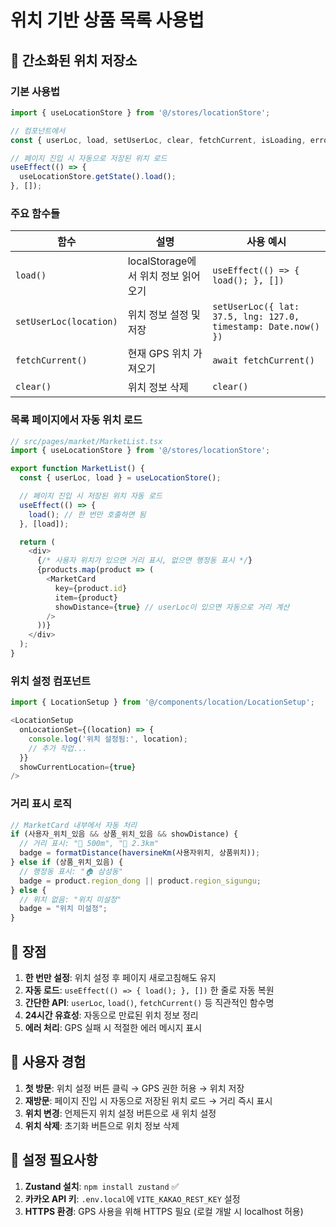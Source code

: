 # 위치 기반 상품 목록 사용법

## 🚀 간소화된 위치 저장소

### **기본 사용법**

```typescript
import { useLocationStore } from '@/stores/locationStore';

// 컴포넌트에서
const { userLoc, load, setUserLoc, clear, fetchCurrent, isLoading, error } = useLocationStore();

// 페이지 진입 시 자동으로 저장된 위치 로드
useEffect(() => {
  useLocationStore.getState().load();
}, []);
```

### **주요 함수들**

| 함수 | 설명 | 사용 예시 |
|------|------|-----------|
| `load()` | localStorage에서 위치 정보 읽어오기 | `useEffect(() => { load(); }, [])` |
| `setUserLoc(location)` | 위치 정보 설정 및 저장 | `setUserLoc({ lat: 37.5, lng: 127.0, timestamp: Date.now() })` |
| `fetchCurrent()` | 현재 GPS 위치 가져오기 | `await fetchCurrent()` |
| `clear()` | 위치 정보 삭제 | `clear()` |

### **목록 페이지에서 자동 위치 로드**

```typescript
// src/pages/market/MarketList.tsx
import { useLocationStore } from '@/stores/locationStore';

export function MarketList() {
  const { userLoc, load } = useLocationStore();

  // 페이지 진입 시 저장된 위치 자동 로드
  useEffect(() => {
    load(); // 한 번만 호출하면 됨
  }, [load]);

  return (
    <div>
      {/* 사용자 위치가 있으면 거리 표시, 없으면 행정동 표시 */}
      {products.map(product => (
        <MarketCard 
          key={product.id} 
          item={product}
          showDistance={true} // userLoc이 있으면 자동으로 거리 계산
        />
      ))}
    </div>
  );
}
```

### **위치 설정 컴포넌트**

```typescript
import { LocationSetup } from '@/components/location/LocationSetup';

<LocationSetup
  onLocationSet={(location) => {
    console.log('위치 설정됨:', location);
    // 추가 작업...
  }}
  showCurrentLocation={true}
/>
```

### **거리 표시 로직**

```typescript
// MarketCard 내부에서 자동 처리
if (사용자_위치_있음 && 상품_위치_있음 && showDistance) {
  // 거리 표시: "📍 500m", "📍 2.3km"
  badge = formatDistance(haversineKm(사용자위치, 상품위치));
} else if (상품_위치_있음) {
  // 행정동 표시: "🏠 삼성동"
  badge = product.region_dong || product.region_sigungu;
} else {
  // 위치 없음: "위치 미설정"
  badge = "위치 미설정";
}
```

## 🎯 장점

1. **한 번만 설정**: 위치 설정 후 페이지 새로고침해도 유지
2. **자동 로드**: `useEffect(() => { load(); }, [])` 한 줄로 자동 복원
3. **간단한 API**: `userLoc`, `load()`, `fetchCurrent()` 등 직관적인 함수명
4. **24시간 유효성**: 자동으로 만료된 위치 정보 정리
5. **에러 처리**: GPS 실패 시 적절한 에러 메시지 표시

## 📱 사용자 경험

1. **첫 방문**: 위치 설정 버튼 클릭 → GPS 권한 허용 → 위치 저장
2. **재방문**: 페이지 진입 시 자동으로 저장된 위치 로드 → 거리 즉시 표시
3. **위치 변경**: 언제든지 위치 설정 버튼으로 새 위치 설정
4. **위치 삭제**: 초기화 버튼으로 위치 정보 삭제

## 🔧 설정 필요사항

1. **Zustand 설치**: `npm install zustand` ✅
2. **카카오 API 키**: `.env.local`에 `VITE_KAKAO_REST_KEY` 설정
3. **HTTPS 환경**: GPS 사용을 위해 HTTPS 필요 (로컬 개발 시 localhost 허용) 